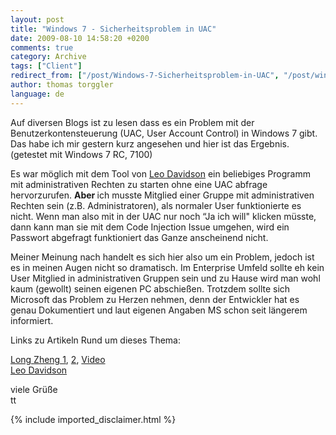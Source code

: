 ```yaml
---
layout: post
title: "Windows 7 - Sicherheitsproblem in UAC"
date: 2009-08-10 14:58:20 +0200
comments: true
category: Archive
tags: ["Client"]
redirect_from: ["/post/Windows-7-Sicherheitsproblem-in-UAC", "/post/windows-7-sicherheitsproblem-in-uac"]
author: thomas torggler
language: de
---
```

<!-- more -->
<p>Auf diversen Blogs ist zu lesen dass es ein Problem mit der Benutzerkontensteuerung (UAC, User Account Control) in Windows 7 gibt. Das habe ich mir gestern kurz angesehen und hier ist das Ergebnis. (getestet mit Windows 7 RC, 7100)</p>  <p>Es war möglich mit dem Tool von <a href="http://www.pretentiousname.com/misc/win7_uac_whitelist2.html" target="_blank">Leo Davidson</a> ein beliebiges Programm mit administrativen Rechten zu starten ohne eine UAC abfrage hervorzurufen. <strong>Aber </strong>ich musste Mitglied einer Gruppe mit administrativen Rechten sein (z.B. Administratoren), als normaler User funktionierte es nicht. Wenn man also mit in der UAC nur noch “Ja ich will&quot; klicken müsste, dann kann man sie mit dem Code Injection Issue umgehen, wird ein Passwort abgefragt funktioniert das Ganze anscheinend nicht.</p>  <p>Meiner Meinung nach handelt es sich hier also um ein Problem, jedoch ist es in meinen Augen nicht so dramatisch. Im Enterprise Umfeld sollte eh kein User Mitglied in administrativen Gruppen sein und zu Hause wird man wohl kaum (gewollt) seinen eigenen PC abschießen. Trotzdem sollte sich Microsoft das Problem zu Herzen nehmen, denn der Entwickler hat es genau Dokumentiert und laut eigenen Angaben MS schon seit längerem informiert.</p>  <p>Links zu Artikeln Rund um dieses Thema:</p>  <p><a href="http://www.istartedsomething.com/20090130/uac-security-flaw-windows-7-beta-proof/" target="_blank">Long Zheng 1</a>, <a href="http://www.istartedsomething.com/20090611/uac-in-windows-7-still-broken-microsoft-wont-fix-code-injection-vulnerability/comment-page-2/" target="_blank">2</a>, <a href="http://www.istartedsomething.com/20090613/windows-7-uac-code-injection-vulnerability-video-demonstration-source-code-released/" target="_blank">Video</a>    <br /><a href="http://www.pretentiousname.com/misc/win7_uac_whitelist2.html" target="_blank">Leo Davidson</a></p>  <p>viele Grüße   <br />tt</p>
{% include imported_disclaimer.html %}
